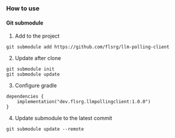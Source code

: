 ### How to use
#### Git submodule
1. Add to the project
```declarative
git submodule add https://github.com/flsrg/llm-polling-client
```
2. Update after clone
```declarative
git submodule init
git submodule update
```
3. Configure gradle
```declarative
dependencies {
    implementation("dev.flsrg.llmpollingclient:1.0.0")
}
```
4. Update submodule to the latest commit
```declarative
git submodule update --remote
```